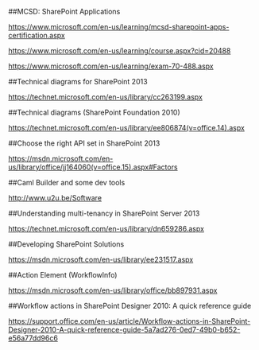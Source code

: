 ##MCSD: SharePoint Applications

https://www.microsoft.com/en-us/learning/mcsd-sharepoint-apps-certification.aspx

https://www.microsoft.com/en-us/learning/course.aspx?cid=20488

https://www.microsoft.com/en-us/learning/exam-70-488.aspx

##Technical diagrams for SharePoint 2013

https://technet.microsoft.com/en-us/library/cc263199.aspx

##Technical diagrams (SharePoint Foundation 2010)

https://technet.microsoft.com/en-us/library/ee806874(v=office.14).aspx

##Choose the right API set in SharePoint 2013

https://msdn.microsoft.com/en-us/library/office/jj164060(v=office.15).aspx#Factors

##Caml Builder and some dev tools

http://www.u2u.be/Software

##Understanding multi-tenancy in SharePoint Server 2013

https://technet.microsoft.com/en-us/library/dn659286.aspx

##Developing SharePoint Solutions

https://msdn.microsoft.com/en-us/library/ee231517.aspx

##Action Element (WorkflowInfo)

https://msdn.microsoft.com/en-us/library/office/bb897931.aspx

##Workflow actions in SharePoint Designer 2010: A quick reference guide

https://support.office.com/en-us/article/Workflow-actions-in-SharePoint-Designer-2010-A-quick-reference-guide-5a7ad276-0ed7-49b0-b652-e56a77dd96c6








